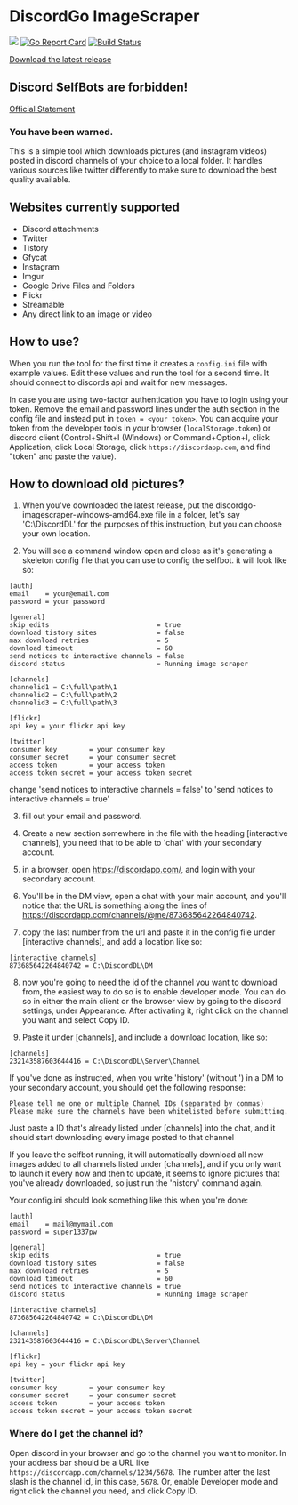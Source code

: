 # DiscordGo ImageScraper
[<img src="https://img.shields.io/badge/Support-me!-orange.svg">](https://www.paypal.me/swk) [![Go Report Card](https://goreportcard.com/badge/github.com/Seklfreak/discord-image-downloader-go)](https://goreportcard.com/report/github.com/Seklfreak/discord-image-downloader-go) [![Build Status](https://travis-ci.org/Seklfreak/discord-image-downloader-go.svg?branch=master)](https://travis-ci.org/Seklfreak/discord-image-downloader-go)

[Download the latest release](https://github.com/smokeofc/discordgo-imagescraper/releases/latest)

## Discord SelfBots are forbidden!
[Official Statement](https://support.discordapp.com/hc/en-us/articles/115002192352-Automated-user-accounts-self-bots-)
### You have been warned.

This is a simple tool which downloads pictures (and instagram videos) posted in discord channels of your choice to a local folder. It handles various sources like twitter differently to make sure to download the best quality available.

## Websites currently supported
- Discord attachments
- Twitter
- Tistory
- Gfycat
- Instagram
- Imgur
- Google Drive Files and Folders
- Flickr
- Streamable
- Any direct link to an image or video

## How to use?
When you run the tool for the first time it creates a `config.ini` file with example values. Edit these values and run the tool for a second time. It should connect to discords api and wait for new messages.

In case you are using two-factor authentication you have to login using your token. Remove the email and password lines under the auth section in the config file and instead put in `token = <your token>`. You can acquire your token from the developer tools in your browser (`localStorage.token`) or discord client (Control+Shift+I (Windows) or Command+Option+I, click Application, click Local Storage, click `https://discordapp.com`, and find "token" and paste the value).

## How to download old pictures?
1. When you've downloaded the latest release, put the discordgo-imagescraper-windows-amd64.exe file in a folder, let's say 'C:\DiscordDL' for the purposes of this instruction, but you can choose your own location.

2. You will see a command window open and close as it's generating a skeleton config file that you can use to config the selfbot. it will look like so:
```
[auth]
email    = your@email.com
password = your password

[general]
skip edits                           = true
download tistory sites               = false
max download retries                 = 5
download timeout                     = 60
send notices to interactive channels = false
discord status                       = Running image scraper

[channels]
channelid1 = C:\full\path\1
channelid2 = C:\full\path\2
channelid3 = C:\full\path\3

[flickr]
api key = your flickr api key

[twitter]
consumer key        = your consumer key
consumer secret     = your consumer secret
access token        = your access token
access token secret = your access token secret
```
change 'send notices to interactive channels = false' to 'send notices to interactive channels = true'

3. fill out your email and password.

4. Create a new section somewhere in the file with the heading [interactive channels], you need that to be able to 'chat' with your secondary account.

5. in a browser, open https://discordapp.com/, and login with your secondary account.

6. You'll be in the DM view, open a chat with your main account, and you'll notice that the URL is something along the lines of https://discordapp.com/channels/@me/873685642264840742.

7. copy the last number from the url and paste it in the config file under [interactive channels], and add a location like so:
```
[interactive channels]
873685642264840742 = C:\DiscordDL\DM
```
8. now you're going to need the id of the channel you want to download from, the easiest way to do so is to enable developer mode. You can do so in either the main client or the browser view by going to the discord settings, under Appearance. After activating it, right click on the channel you want and select Copy ID.

9. Paste it under [channels], and include a download location, like so:
```
[channels]
232143587603644416 = C:\DiscordDL\Server\Channel
```
If you've done as instructed, when you write 'history' (without ') in a DM to your secondary account, you should get the following response:
```
Please tell me one or multiple Channel IDs (separated by commas)
Please make sure the channels have been whitelisted before submitting.
```
Just paste a ID that's already listed under [channels] into the chat, and it should start downloading every image posted to that channel

If you leave the selfbot running, it will automatically download all new images added to all channels listed under [channels], and if you only want to launch it every now and then to update, it seems to ignore pictures that you've already downloaded, so just run the 'history' command again.

Your config.ini should look something like this when you're done:
```
[auth]
email    = mail@mymail.com
password = super1337pw

[general]
skip edits                           = true
download tistory sites               = false
max download retries                 = 5
download timeout                     = 60
send notices to interactive channels = true
discord status                       = Running image scraper

[interactive channels]
873685642264840742 = C:\DiscordDL\DM

[channels]
232143587603644416 = C:\DiscordDL\Server\Channel

[flickr]
api key = your flickr api key

[twitter]
consumer key        = your consumer key
consumer secret     = your consumer secret
access token        = your access token
access token secret = your access token secret
```

### Where do I get the channel id?
Open discord in your browser and go to the channel you want to monitor. In your address bar should be a URL like `https://discordapp.com/channels/1234/5678`. The number after the last slash is the channel id, in this case, `5678`. Or, enable Developer mode and right click the channel you need, and click Copy ID.
